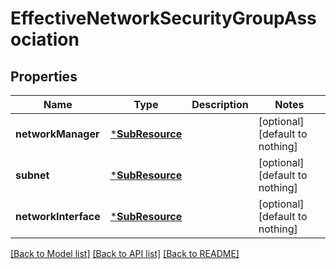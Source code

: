 # EffectiveNetworkSecurityGroupAssociation


## Properties
Name | Type | Description | Notes
------------ | ------------- | ------------- | -------------
**networkManager** | [***SubResource**](SubResource.md) |  | [optional] [default to nothing]
**subnet** | [***SubResource**](SubResource.md) |  | [optional] [default to nothing]
**networkInterface** | [***SubResource**](SubResource.md) |  | [optional] [default to nothing]


[[Back to Model list]](../README.md#models) [[Back to API list]](../README.md#api-endpoints) [[Back to README]](../README.md)


